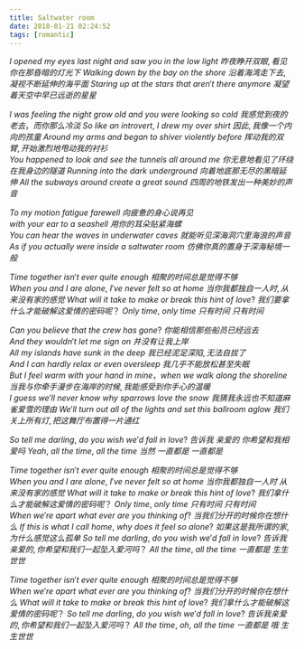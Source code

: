 ```yaml
---
title: Saltwater room
date: 2018-01-21 02:24:52
tags: [romantic]
---
```


$I\ opened\ my\ eyes\ last\ night\ and\ saw\ you\ in\ the\ low\ light$
$昨夜睁开双眼,看见你在那昏暗的灯光下$
$Walking\ down\ by\ the\ bay\ on\ the\ shore$
$沿着海湾走下去,凝视不断延伸的海平面$
$Staring\ up\ at\ the\ stars\ that\ aren't\ there\ anymore$
$凝望着天空中早已远逝的星星$

$I\ was\ feeling\ the\ night\ grow\ old\ and\ you\ were\ looking\ so\ cold$
$我感觉到夜的老去，而你那么冷淡$
$So\ like\ an\ introvert,\ I\ drew\ my\ over\ shirt$
$因此,我像一个内向的孩童$
$Around\ my\ arms\ and\ began\ to\ shiver\ violently\ before$
$挥动我的双臂,开始激烈地甩动我的衬衫$
$You\ happened\ to\ look\ and\ see\ the\ tunnels\ all\ around\ me$
$你无意地看见了环绕在我身边的隧道$
$Running\ into\ the\ dark\ underground$
$向着地底那无尽的黑暗延伸$
$All\ the\ subways\ around\ create\ a\ great\ sound$
$四周的地铁发出一种美妙的声音$

$To\ my\ motion\ fatigue\ farewell$
$向疲惫的身心说再见$
$with\ your\ ear\ to\ a\ seashell$
$用你的耳朵贴紧海螺$
$You\ can\ hear\ the\ waves\ in\ underwater\ caves$
$就能听见深海洞穴里海浪的声音$
$As\ if\ you\ actually\ were\ inside\ a\ saltwater\ room$
$仿佛你真的置身于深海秘境一般$

$Time\ together\ isn't\ ever\ quite\ enough$
$相聚的时间总是觉得不够$
$When\ you\ and\ I\ are\ alone,\ I've\ never\ felt\ so\ at\ home$
$当你我都独自一人时,从来没有家的感觉$
$What\ will\ it\ take\ to\ make\ or\ break\ this\ hint\ of\ love?$
$我们要拿什么才能破解这爱情的密码呢？$
$Only\ time,\ only\ time$
$只有时间\ 只有时间$


$Can\ you\ believe\ that\ the\ crew\ has\ gone?$
$你能相信那些船员已经远去$
$And\ they\ wouldn't\ let\ me\ sign\ on$
$并没有让我上岸$
$All\ my\ islands\ have\ sunk\ in\ the\ deep$
$我已经泥足深陷,无法自拔了$
$And\ I\ can\ hardly\ relax\ or\ even\ oversleep$
$我几乎不能放松甚至失眠$
$But\ I\ feel\ warm\ with\ your\ hand\ in\ mine，when\ we\ walk\ along\ the\ shoreline$
$当我与你牵手漫步在海岸的时候,我能感受到你手心的温暖$
$I\ guess\ we'll\ never\ know\ why\ sparrows\ love\ the\ snow$
$我猜我永远也不知道麻雀爱雪的理由$
$We'll\ turn\ out\ all\ of\ the\ lights\ and\ set\ this\ ballroom\ aglow$
$我们关上所有灯,把这舞厅布置得一片通红$


$So\ tell\ me\ darling,\ do\ you\ wish\ we'd\ fall\ in\ love?$
$告诉我\ 亲爱的\ 你希望和我相爱吗$
$Yeah,\ all\ the\ time,\ all\ the\ time$
$当然\ 一直都是\ 一直都是$

$Time\ together\ isn't\ ever\ quite\ enough$
$相聚的时间总是觉得不够$
$When\ you\ and\ I\ are\ alone,\ I've\ never\ felt\ so\ at\ home$
$当你我都独自一人时\ 从来没有家的感觉$
$What\ will\ it\ take\ to\ make\ or\ break\ this\ hint\ of\ love?$
$我们拿什么才能破解这爱情的密码呢？$
$Only\ time,\ only\ time$
$只有时间\ 只有时间$
$When\ we're\ apart\ what\ ever\ are\ you\ thinking\ of?$
$当我们分开的时候你在想什么$
$If\ this\ is\ what\ I\ call\ home,\ why\ does\ it\ feel\ so\ alone?$
$如果这是我所谓的家,为什么感觉这么孤单$
$So\ tell\ me\ darling,\ do\ you\ wish\ we'd\ fall\ in\ love?$
$告诉我亲爱的,你希望和我们一起坠入爱河吗？$
$All\ the\ time,\ all\ the\ time$
$一直都是\ 生生世世$


$Time\ together\ isn't\ ever\ quite\ enough$
$相聚的时间总是觉得不够$
$When\ we're\ apart\ what\ ever\ are\ you\ thinking\ of?$
$当我们分开的时候你在想什么$
$What\ will\ it\ take\ to\ make\ or\ break\ this\ hint\ of\ love?$
$我们拿什么才能破解这爱情的密码呢？$
$So\ tell\ me\ darling,\ do\ you\ wish\ we'd\ fall\ in\ love?$
$告诉我亲爱的,你希望和我们一起坠入爱河吗？$
$All\ the\ time,\ oh,\ all\ the\ time$
$一直都是\ 哦\ 生生世世$
